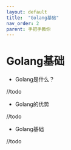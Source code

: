 ```yaml
---
layout: default
title:  "Golang基础"
nav_order: 2
parent: 手把手教你
---
```


# Golang基础
- Golang是什么？

//todo

- Golang的优势

//todo

- Golang基础

//todo



